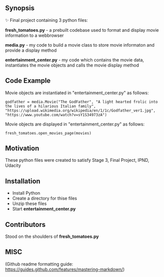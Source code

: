 ## Synopsis

:sparkles: Final project containing  3 python files:

**fresh_tomatoes.py** - a prebuilt codebase used to format and display movie information to a webbrowser

**media.py** - my code to build a movie class to store movie informaton and provide a display method

**entertainment_center.py** - my code which contains the movie data, instantiates the movie objects and calls the movie display method



## Code Example
Movie objects are instantiated in "entertainment_center.py" as follows:

`godfather = media.Movie("The GodFather",
                        "A light hearted frolic into the lives of a hilarious Italian family",
                        "https://upload.wikimedia.org/wikipedia/en/1/1c/Godfather_ver1.jpg",
                        "https://www.youtube.com/watch?v=sY1S34973zA")
`                        
                        
Movie objects are displayed in "entertainment_center.py" as follows:

`fresh_tomatoes.open_movies_page(movies)                  
`

## Motivation

These python files were created to satisfy Stage 3, Final Project, IPND, Udacity

## Installation

* Install Python
* Create a directory for thise files
* Unzip these files
* Start **entertainment_center.py**


## Contributors

Stood on the shoulders of **fresh_tomatoes.py** 

## MISC



(Github readme formatting guide: https://guides.github.com/features/mastering-markdown/)
